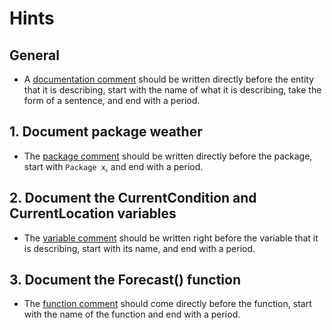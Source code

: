 # Hints

## General

- A [documentation comment][comment] should be written directly before the entity that it is describing, start with the name of what it is describing, take the form of a sentence, and end with a period.

## 1. Document package weather

- The [package comment][comment] should be written directly before the package, start with `Package x`, and end with a period.

## 2. Document the CurrentCondition and CurrentLocation variables

- The [variable comment][variable comment] should be written right before the variable that it is describing, start with its name, and end with a period.

## 3. Document the Forecast() function

- The [function comment][comment] should come directly before the function, start with the name of the function and end with a period.

[comment]: https://golang.org/doc/effective_go.html#commentary
[variable comment]: https://dave.cheney.net/practical-go/presentations/qcon-china.html#_comments